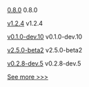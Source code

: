 
[0.8.0](https://github.com/hyperledger/aries-cloudagent-python/releases/tag/0.8.0) 0.8.0

[v1.2.4](https://github.com/hyperledger/firefly-common/releases/tag/v1.2.4) v1.2.4

[v0.1.0-dev.10](https://github.com/hyperledger/anoncreds-rs/releases/tag/v0.1.0-dev.10) v0.1.0-dev.10

[v2.5.0-beta2](https://github.com/hyperledger/fabric/releases/tag/v2.5.0-beta2) v2.5.0-beta2

[v0.2.8-dev.5](https://github.com/hyperledger/aries-askar/releases/tag/v0.2.8-dev.5) v0.2.8-dev.5


[See more >>>](https://start-here.hyperledger.org/releases)
